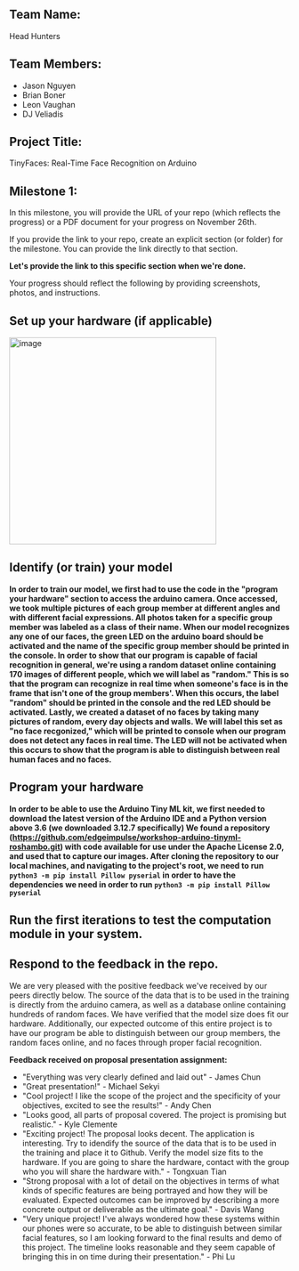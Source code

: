 ## Team Name:
Head Hunters
## Team Members:
- Jason Nguyen
- Brian Boner
- Leon Vaughan
- DJ Veliadis

## Project Title: 
TinyFaces: Real-Time Face Recognition on Arduino

## Milestone 1: 
In this milestone, you will provide the URL of your repo (which reflects the progress) or a PDF document for your progress on November 26th.

If you provide the link to your repo, create an explicit section (or folder) for the milestone. You can provide the link directly to that section.

**Let's provide the link to this specific section when we're done.**

Your progress should reflect the following by providing screenshots, photos, and instructions.


## Set up your hardware (if applicable)

<img width="372" alt="image" src="https://github.com/user-attachments/assets/5ea36b3e-2d8e-4091-87d5-d3741110cc72">


## Identify (or train) your model 

**In order to train our model, we first had to use the code in the "program your hardware" section to access the arduino camera. Once accessed, we took multiple pictures of each group member at different angles and with different facial expressions. All photos taken for a specific group member was labeled as a class of their name. When our model recognizes any one of our faces, the green LED on the arduino board should be activated and the name of the specific group member should be printed in the console. In order to show that our program is capable of facial recognition in general, we're using a random dataset online containing 170 images of different people, which we will label as "random." This is so that the program can recognize in real time when someone's face is in the frame that isn't one of the group members'. When this occurs, the label "random" should be printed in the console and the red LED should be activated. Lastly, we created a dataset of no faces by taking many pictures of random, every day objects and walls. We will label this set as "no face recgonized," which will be printed to console when our program does not detect any faces in real time. The LED will not be activated when this occurs to show that the program is able to distinguish between real human faces and no faces.**

## Program your hardware
**In order to be able to use the Arduino Tiny ML kit, we first needed to download the latest version of the Arduino IDE and a Python version above 3.6 (we downloaded 3.12.7 specifically)
We found a repository (https://github.com/edgeimpulse/workshop-arduino-tinyml-roshambo.git) with code available for use under the Apache License 2.0, and used that to capture our images. After cloning the repository to our local machines, and navigating to the project's root, we need to run ```python3 -m pip install Pillow pyserial``` in order to have the dependencies we need in order to run ```python3 -m pip install Pillow pyserial```**

## Run the first iterations to test the computation module in your system.



## Respond to the feedback in the repo.
We are very pleased with the positive feedback we've received by our peers directly below. The source of the data that is to be used in the training is directly from the arduino camera, as well as a database online containing hundreds of random faces. We have verified that the model size does fit our hardware. Additionally, our expected outcome of this entire project is to have our program be able to distinguish between our group members, the random faces online, and no faces through proper facial recognition. 

**Feedback received on proposal presentation assignment:** 
- "Everything was very clearly defined and laid out" - James Chun
- "Great presentation!" - Michael Sekyi
- "Cool project! I like the scope of the project and the specificity of your objectives, excited to see the results!" - Andy Chen
- "Looks good, all parts of proposal covered. The project is promising but realistic." - Kyle Clemente
- "Exciting project! The proposal looks decent. The application is interesting. Try to idendify the source of the data that is to be used in the training and place it to Github. Verify the model size fits to the hardware. If you are going to share the hardware, contact with the group who you will share the hardware with." - Tongxuan Tian
- "Strong proposal with a lot of detail on the objectives in terms of what kinds of specific features are being portrayed and how they will be evaluated. Expected outcomes can be improved by describing a more concrete output or deliverable as the ultimate goal." - Davis Wang
- "Very unique project! I've always wondered how these systems within our phones were so accurate, to be able to distinguish between similar facial features, so I am looking forward to the final results and demo of this project. The timeline looks reasonable and they seem capable of bringing this in on time during their presentation." - Phi Lu

